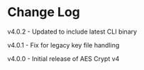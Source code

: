 # Change Log

v4.0.2
    - Updated to include latest CLI binary

v4.0.1
    - Fix for legacy key file handling

v4.0.0
    - Initial release of AES Crypt v4
